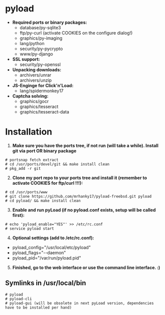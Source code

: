 pyload
==============


* __Required ports or binary packages:__
  * database/py-sqlite3
  * ftp/py-curl (activate COOKIES on the configure dialog!)
  * graphics/py-imaging
  * lang/python
  * security/py-pycrypto
  * www/py-django
* __SSL support:__
  * security/py-openssl
* __Unpacking downloads:__
  * archivers/unrar
  * archivers/unzip
* __JS-Enginge for Click'n'Load:__
  * lang/spidermonkey17
* __Captcha solving:__
  * graphics/gocr
  * graphics/tesseract
  * graphics/tesseract-data

# Installation
1. __Make sure you have the ports tree, if not run (will take a while). Install git via port OR binary package__
```Shell
# portsnap fetch extract
# cd /usr/ports/devel/git && make install clean
# pkg_add -r git
```

2. __Clone my port repo to your ports tree and install it (remember to activate COOKIES for ftp/curl !!!):__
```Shell
# cd /usr/ports/www
# git clone https://github.com/mrhanky17/pyload-freebsd.git pyload
# cd pyload/ && make install clean
```

3. __Enable and run pyLoad (if no pyload.conf exists, setup will be called first):__
```Shell
# echo 'pyload_enable="YES"' >> /etc/rc.conf
# service pyload start
```

4. __Optional settings (add to /etc/rc.conf):__
* pyload_config="/usr/local/etc/pyload"
* pyload_flags="--daemon"
* pyload_pid="/var/run/pyload.pid"

5. __Finished, go to the web interface or use the command line interface. :)__

## Symlinks in /usr/local/bin
```Shell
# pyload
# pyload-cli
# pyload-gui (will be obsolete in next pyLoad version, dependencies have to be installed per hand)
```
